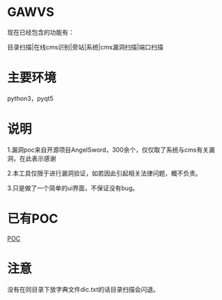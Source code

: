 # GAWVS
现在已经包含的功能有：

目录扫描|在线cms识别|旁站|系统|cms漏洞扫描|端口扫描

# 主要环境
python3，pyqt5  


# 说明
1.漏洞poc来自开源项目AngelSword，300余个，仅仅取了系统与cms有关漏洞，在此表示感谢  

2.本工具仅限于进行漏洞验证，如若因此引起相关法律问题，概不负责。  

3.只是做了一个简单的ui界面，不保证没有bug。  

# 已有POC
[POC](./poc.md)

# 注意
没有在同目录下放字典文件dic.txt的话目录扫描会闪退。    



